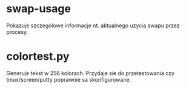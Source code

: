 
# swap-usage
Pokazuje szczegolowe informacje nt. aktualnego uzycia swapu przez procesy.

# colortest.py
Generuje tekst w 256 kolorach.
Przydaje sie do przetestowania czy tmux/screen/putty poprawnie sa skonfigurowane.
